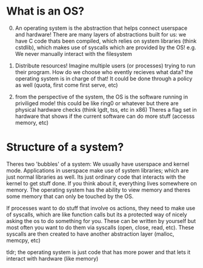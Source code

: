 # What is an OS?

0. An operating system is the abstraction that helps connect userspace and hardware! There
   are many layers of abstractions built for us: we have C code thats been compiled, which
   relies on system libraries (think cstdlib), which makes use of syscalls which are
   provided by the OS! e.g. We never manually interact with the filesystem

1. Distribute resources! Imagine multiple users (or processes) trying to run their
   program. How do we choose who evently recieves what data? the operating system is in
   charge of that! It could be done through a policy as well (quota, first come first
   serve, etc)

2. from the perspective of the system, the OS is the software running in priviliged mode!
   this could be like ring0 or whatever but there are physical hardware checks (think
   lgdt, tss, etc in x86) Theres a flag set in hardware that shows if the current software
   can do more stuff (accesss memory, etc)

# Structure of a system?

Theres two 'bubbles' of a system: We usually have userspace and kernel mode. Applications
in userspace make use of system libraries; which are just normal libraries as well. Its
just ordinary code that interacts with the kernel to get stuff done. If you think about
it, everything lives somewhere on memory. The operating system has the ability to view
memory and theres some memory that can only be touched by the OS.

If processes want to do stuff that involve os actions, they need to make use of syscalls,
which are like function calls but its a protected way of nicely asking the os to do
something for you. These can be written by yourself but most often you want to do them via
syscalls (open, close, read, etc). These syscalls are then created to have another
abstraction layer (malloc, memcpy, etc)

tldr; the operating system is just code that has more power and that lets it interact with
hardware (like memory)


